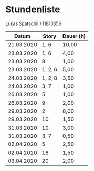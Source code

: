 # Stundenliste
Lukas Spatschil / 11810356

Datum       | Story     | Dauer (h)    
------------|-----------|------------
21.03.2020  | 1, 6      | 10,00
23.03.2020  | 1, 6      | 4,00
23.03.2020  | 8         | 1,00
23.03.2020  | 1, 2, 6   | 5,00
24.03.2020  | 1, 2, 8   | 3,50
24.03.2020  | 3, 7      | 1,00
26.03.2020  | 5         | 1,00
26.03.2020  | 9         | 2,00
29.03.2020  | 2         | 8,00
29.03.2020  | 10        | 1,50
31.03.2020  | 10        | 3,00
31.03.2020  | 3, 7      | 0,50
02.04.2020  | 5         | 2,50
02.04.2020  | 18        | 1,50
03.04.2020  | 20        | 2,00